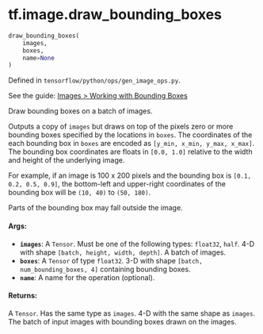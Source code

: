 <div itemscope itemtype="http://developers.google.com/ReferenceObject">
<meta itemprop="name" content="tf.image.draw_bounding_boxes" />
</div>

# tf.image.draw_bounding_boxes

``` python
draw_bounding_boxes(
    images,
    boxes,
    name=None
)
```



Defined in `tensorflow/python/ops/gen_image_ops.py`.

See the guide: [Images > Working with Bounding Boxes](../../../../api_guides/python/image.md#Working_with_Bounding_Boxes)

Draw bounding boxes on a batch of images.

Outputs a copy of `images` but draws on top of the pixels zero or more bounding
boxes specified by the locations in `boxes`. The coordinates of the each
bounding box in `boxes` are encoded as `[y_min, x_min, y_max, x_max]`. The
bounding box coordinates are floats in `[0.0, 1.0]` relative to the width and
height of the underlying image.

For example, if an image is 100 x 200 pixels and the bounding box is
`[0.1, 0.2, 0.5, 0.9]`, the bottom-left and upper-right coordinates of the
bounding box will be `(10, 40)` to `(50, 180)`.

Parts of the bounding box may fall outside the image.

#### Args:

* <b>`images`</b>: A `Tensor`. Must be one of the following types: `float32`, `half`.
    4-D with shape `[batch, height, width, depth]`. A batch of images.
* <b>`boxes`</b>: A `Tensor` of type `float32`.
    3-D with shape `[batch, num_bounding_boxes, 4]` containing bounding
    boxes.
* <b>`name`</b>: A name for the operation (optional).


#### Returns:

  A `Tensor`. Has the same type as `images`.
  4-D with the same shape as `images`. The batch of input images with
  bounding boxes drawn on the images.